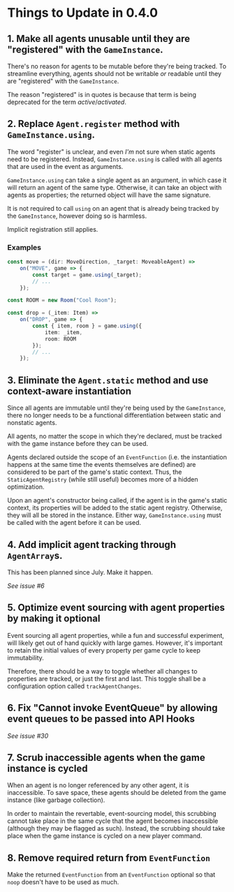 # Things to Update in 0.4.0

## 1. Make all agents unusable until they are "registered" with the `GameInstance`.

There's no reason for agents to be mutable before they're being tracked. To streamline everything, agents should not be writable *or* readable until they are "registered" with the `GameInstance`.

The reason "registered" is in quotes is because that term is being deprecated for the term *active*/*activated*.

## 2. Replace `Agent.register` method with `GameInstance.using`.

The word "register" is unclear, and even *I'm* not sure when static agents need to be registered. Instead, `GameInstance.using` is called with all agents that are used in the event as arguments.

`GameInstance.using` can take a single agent as an argument, in which case it will return an agent of the same type. Otherwise, it can take an object with agents as properties; the returned object will have the same signature.

It is not required to call `using` on an agent that is already being tracked by the `GameInstance`, however doing so is harmless.

Implicit registration still applies.

### Examples

```ts
const move = (dir: MoveDirection, _target: MoveableAgent) =>
    on("MOVE", game => {
        const target = game.using(_target);
        // ...
    });
```

```ts
const ROOM = new Room("Cool Room");

const drop = (_item: Item) =>
    on("DROP", game => {
        const { item, room } = game.using({
            item: _item,
            room: ROOM
        });
        // ...
    });
```

## 3. Eliminate the `Agent.static` method and use context-aware instantiation

Since all agents are immutable until they're being used by the `GameInstance`, there no longer needs to be a functional differentiation between static and nonstatic agents.

All agents, no matter the scope in which they're declared, must be tracked with the game instance before they can be used.

Agents declared outside the scope of an `EventFunction` (i.e. the instantiation happens at the same time the events themselves are defined) are considered to be part of the game's static context. Thus, the `StaticAgentRegistry` (while still useful) becomes more of a hidden optimization. 

Upon an agent's constructor being called, if the agent is in the game's static context, its properties will be added to the static agent registry. Otherwise, they will all be stored in the instance. Either way, `GameInstance.using` must be called with the agent before it can be used.

## 4. Add implicit agent tracking through `AgentArray`s.

This has been planned since July. Make it happen.

*See issue #6*

## 5. Optimize event sourcing with agent properties by making it optional

Event sourcing all agent properties, while a fun and successful experiment, will likely get out of hand quickly with large games. However, it's important to retain the initial values of every property per game cycle to keep immutability.

Therefore, there should be a way to toggle whether all changes to properties are tracked, or just the first and last. This toggle shall be a configuration option called `trackAgentChanges`.

## 6. Fix "Cannot invoke EventQueue" by allowing event queues to be passed into API Hooks

*See issue #30*

## 7. Scrub inaccessible agents when the game instance is cycled

When an agent is no longer referenced by any other agent, it is inaccessible. To save space, these agents should be deleted from the game instance (like garbage collection).

In order to maintain the revertable, event-sourcing model, this scrubbing cannot take place in the same cycle that the agent becomes inaccessible (although they may be flagged as such). Instead, the scrubbing should take place when the game instance is cycled on a new player command.

## 8. Remove required return from `EventFunction`

Make the returned `EventFunction` from an `EventFunction` optional so that `noop` doesn't have to be used as much.